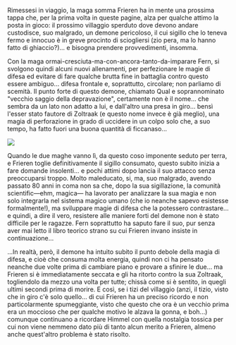 <!--t Frieren - Capitolo 5: la prova della maghetta t-->
<!--d Rimessesi in viaggio, la maga somma Frieren ha in mente una prossima tappa che, per la prima volta in queste pagine, alza per qualche attimo la posta... d-->
<!--tag Random tag-->

Rimessesi in viaggio, la maga somma Frieren ha in mente una prossima tappa che, per la prima volta in queste pagine, alza per qualche attimo la posta in gioco: il prossimo villaggio sperduto dove devono andare custodisce, suo malgrado, un demone pericoloso, il cui sigillo che lo teneva fermo e innocuo è in greve procinto di sciogliersi (zio pera, ma lo hanno fatto di ghiaccio?)... e bisogna prendere provvedimenti, insomma.

Con la maga ormai-cresciuta-ma-con-ancora-tanto-da-imparare Fern, si svolgono quindi alcuni nuovi allenamenti, per perfezionare le magie di difesa ed evitare di fare qualche brutta fine in battaglia contro questo essere ambiguo... difesa frontale e, soprattutto, circolare; non parliamo di scemità. Il punto forte di questo demone, chiamato Qual e soprannominato "vecchio saggio della depravazione", certamente non è il nome... che sembra da un lato non adatto a lui, e dall'altro una presa in giro... bensì l'esser stato fautore di Zoltraak (e questo nome invece è già meglio), una magia di perforazione in grado di uccidere in un colpo solo che, a suo tempo, ha fatto fuori una buona quantità di ficcanaso...

![](https://stuff.octt.eu.org/content/images/20251007212354-IMG_20251007_202959-01.jpeg)

Quando le due maghe vanno lì, da questo coso imponente seduto per terra, e Frieren toglie definitivamente il sigillo consumato, questo subito inizia a fare domande insolenti... e pochi attimi dopo lancia il suo attacco senza preoccuparsi troppo. Molto maleducato, si, ma, suo malgrado, avendo passato 80 anni in coma non sa che, dopo la sua sigillazione, la comunità scientific—ehm, magica— ha lavorato per analizzare la sua magia e non solo integrarla nel sistema magico umano (che io neanche sapevo esistesse formalmente!), ma sviluppare magie di difesa che la potessero contrastare... e quindi, a dire il vero, resistere alle maniere forti del demone non è stato difficile per le ragazze. Fern soprattutto ha saputo fare il suo, pur senza aver mai letto il libro teorico strano su cui Frieren invano insiste in continuazione...

...In realtà, però, il demone ha intuito subito il punto debole della magia di difesa, e cioè che consuma molta energia, quindi non ci ha pensato neanche due volte prima di cambiare piano e provare a sfinire le due... ma Frieren si è immediatamente seccata e gli ha ritorto contro la sua Zoltraak, togliendolo da mezzo una volta per tutte; chissà come si è sentito, in quegli ultimi secondi prima di morire. E così, se i tizi del villaggio (anzi, il tizio, visto che in giro c'è solo quello... di cui Frieren ha un preciso ricordo e non particolarmente spumeggiante, visto che questo che ora è un vecchio prima era un moccioso che per qualche motivo le alzava la gonna, e boh...) comunque continuano a ricordare Himmel con quella nostalgia tossica per cui non viene nemmeno dato più di tanto alcun merito a Frieren, almeno anche quest'altro problema è stato risolto.